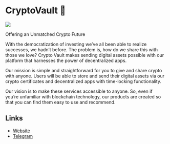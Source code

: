 # CryptoVault 🏦

![](https://files.catbox.moe/71hqdb.jpg)

Offering an Unmatched Crypto Future

With the democratization of investing we’ve all been able to realize successes, we hadn’t before. The problem is, how do we share this with those we love? Crypto Vault makes sending digital assets possible with our platform that harnesses the power of decentralized apps.

Our mission is simple and straightforward for you to give and share crypto with anyone. Users will be able to store and send their digital assets via our crypto certificates and decentralized apps with time-locking functionality.

Our vision is to make these services accessible to anyone. So, even if you’re unfamiliar with blockchain technology, our products are created so that you can find them easy to use and recommend. 

## Links
- [Website](http://cryptovault.net/)
- [Telegram](https://t.me/cryptovaultstorage)